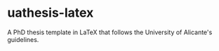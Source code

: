 # uathesis-latex
A PhD thesis template in LaTeX that follows the University of Alicante's guidelines.
